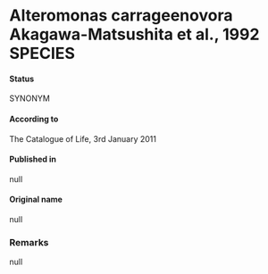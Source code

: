 # Alteromonas carrageenovora Akagawa-Matsushita et al., 1992 SPECIES

#### Status
SYNONYM

#### According to
The Catalogue of Life, 3rd January 2011

#### Published in
null

#### Original name
null

### Remarks
null